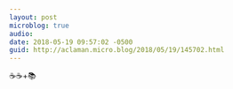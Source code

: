 ```yaml
---
layout: post
microblog: true
audio: 
date: 2018-05-19 09:57:02 -0500
guid: http://aclaman.micro.blog/2018/05/19/145702.html
---
```

☕️☕️+📚
